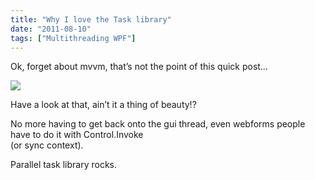 ```yaml
---
title: "Why I love the Task library"
date: "2011-08-10"
tags: ["Multithreading WPF"]
---
```


Ok, forget about mvvm, that’s not the point of this quick post…

![](/images//blog/image.axd?picture=image_thumb_78.png)

Have a look at that, ain’t it a thing of beauty!?

No more having to get back onto the gui thread, even webforms people have to do it with Control.Invoke  
(or sync context).

Parallel task library rocks.
